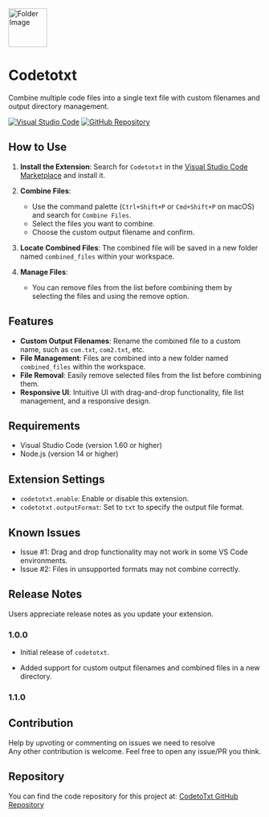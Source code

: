 <img src="https://github.com/user-attachments/assets/500953e7-2a72-4fb6-82ac-59f2d702fefd" alt="Folder Image" width="77"/>

# Codetotxt


Combine multiple code files into a single text file with custom filenames and output directory management.

[![Visual Studio Code](https://img.shields.io/visual-studio-marketplace/i/Varunpanchal.codetotxt)](https://marketplace.visualstudio.com/items?itemName=Varunpanchal.codetotxt)
[![GitHub Repository](https://img.shields.io/badge/GitHub-Repository-blue)](https://github.com/ImNotVarun/CodetoTxt)

## How to Use

1. **Install the Extension**: Search for `Codetotxt` in the [Visual Studio Code Marketplace](https://marketplace.visualstudio.com/items?itemName=Varunpanchal.codetotxt) and install it.

2. **Combine Files**:
   - Use the command palette (`Ctrl+Shift+P` or `Cmd+Shift+P` on macOS) and search for `Combine Files`.
   - Select the files you want to combine.
   - Choose the custom output filename and confirm.

3. **Locate Combined Files**: The combined file will be saved in a new folder named `combined_files` within your workspace.

4. **Manage Files**:
   - You can remove files from the list before combining them by selecting the files and using the remove option.
## Features

- **Custom Output Filenames**: Rename the combined file to a custom name, such as `com.txt`, `com2.txt`, etc.
- **File Management**: Files are combined into a new folder named `combined_files` within the workspace.
- **File Removal**: Easily remove selected files from the list before combining them.
- **Responsive UI**: Intuitive UI with drag-and-drop functionality, file list management, and a responsive design.

## Requirements

- Visual Studio Code (version 1.60 or higher)
- Node.js (version 14 or higher)

## Extension Settings

* `codetotxt.enable`: Enable or disable this extension.
* `codetotxt.outputFormat`: Set to `txt` to specify the output file format.

## Known Issues

* Issue #1: Drag and drop functionality may not work in some VS Code environments.
* Issue #2: Files in unsupported formats may not combine correctly.

## Release Notes

Users appreciate release notes as you update your extension.

### 1.0.0

- Initial release of `codetotxt`.

- Added support for custom output filenames and combined files in a new directory.
### 1.1.0


## Contribution

Help by upvoting or commenting on issues we need to resolve  
Any other contribution is welcome. Feel free to open any issue/PR you think.

## Repository

You can find the code repository for this project at: [CodetoTxt GitHub Repository](https://github.com/ImNotVarun/CodetoTxt)
